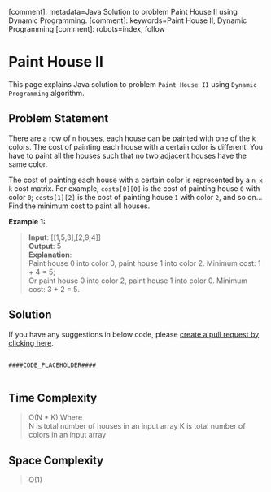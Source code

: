 [comment]: metadata=Java Solution to problem Paint House II using Dynamic Programming.
[comment]: keywords=Paint House II, Dynamic Programming
[comment]: robots=index, follow


<h1>Paint House II</h1>
<p>
This page explains Java solution to problem <code class="inline">Paint House II</code> using <code class="inline">Dynamic Programming</code> algorithm.
</p>


<h2 class="heading">Problem Statement</h2>
<p>
There are a row of <code class="inline">n</code> houses, each house can be painted with one of the <code class="inline">k</code> colors. The cost of painting each house with a certain color is different. You have to paint all the houses such that no two adjacent houses have the same color.
</p>
<p>
The cost of painting each house with a certain color is represented by a <code class="inline">n x k</code> cost matrix. For example, <code class="inline">costs[0][0]</code> is the cost of painting house <code class="inline">0</code> with color <code class="inline">0</code>; <code class="inline">costs[1][2]</code> is the cost of painting house <code class="inline">1</code> with color <code class="inline">2</code>, and so on... Find the minimum cost to paint all houses.
</p>


<b>Example 1:</b>
<blockquote>
<p>
<b>Input</b>: [[1,5,3],[2,9,4]]<br/>
<b>Output</b>: 5<br/>
<b>Explanation</b>: <br />
Paint house 0 into color 0, paint house 1 into color 2. Minimum cost: 1 + 4 = 5; <br/>
Or paint house 0 into color 2, paint house 1 into color 0. Minimum cost: 3 + 2 = 5. <br /> 
</p>
</blockquote>


<h2 class="heading">Solution</h2>
If you have any suggestions in below code, please <a href="####LINK_PLACEHOLDER####" target="_blank" rel="noopener noreferrer" class="absolute">create a pull request by clicking here</a>.
<pre>
<code class="language-java">
####CODE_PLACEHOLDER####
</code>
</pre>


<h2 class="heading">Time Complexity</h2>
<blockquote>
<p>
O(N * K) Where <br />
N is total number of houses in an input array
K is total number of colors in an input array
</p>
</blockquote>


<h2 class="heading">Space Complexity</h2>
<blockquote>
<p>
O(1)
</p>
</blockquote>